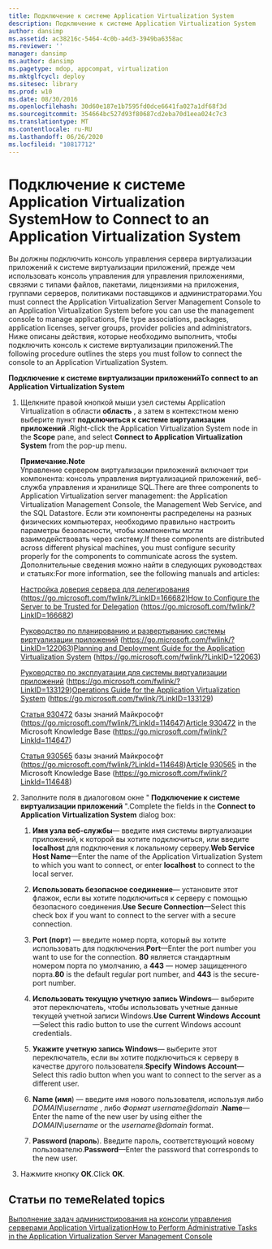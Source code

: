 ```yaml
---
title: Подключение к системе Application Virtualization System
description: Подключение к системе Application Virtualization System
author: dansimp
ms.assetid: ac38216c-5464-4c0b-a4d3-3949ba6358ac
ms.reviewer: ''
manager: dansimp
ms.author: dansimp
ms.pagetype: mdop, appcompat, virtualization
ms.mktglfcycl: deploy
ms.sitesec: library
ms.prod: w10
ms.date: 08/30/2016
ms.openlocfilehash: 30d60e187e1b7595fd0dce6641fa027a1df68f3d
ms.sourcegitcommit: 354664bc527d93f80687cd2eba70d1eea024c7c3
ms.translationtype: MT
ms.contentlocale: ru-RU
ms.lasthandoff: 06/26/2020
ms.locfileid: "10817712"
---
```

# <span data-ttu-id="85ae9-103">Подключение к системе Application Virtualization System</span><span class="sxs-lookup"><span data-stu-id="85ae9-103">How to Connect to an Application Virtualization System</span></span>


<span data-ttu-id="85ae9-104">Вы должны подключить консоль управления сервера виртуализации приложений к системе виртуализации приложений, прежде чем использовать консоль управления для управления приложениями, связями с типами файлов, пакетами, лицензиями на приложения, группами серверов, политиками поставщиков и администраторами.</span><span class="sxs-lookup"><span data-stu-id="85ae9-104">You must connect the Application Virtualization Server Management Console to an Application Virtualization System before you can use the management console to manage applications, file type associations, packages, application licenses, server groups, provider policies and administrators.</span></span> <span data-ttu-id="85ae9-105">Ниже описаны действия, которые необходимо выполнить, чтобы подключить консоль к системе виртуализации приложений.</span><span class="sxs-lookup"><span data-stu-id="85ae9-105">The following procedure outlines the steps you must follow to connect the console to an Application Virtualization System.</span></span>

**<span data-ttu-id="85ae9-106">Подключение к системе виртуализации приложений</span><span class="sxs-lookup"><span data-stu-id="85ae9-106">To connect to an Application Virtualization System</span></span>**

1. <span data-ttu-id="85ae9-107">Щелкните правой кнопкой мыши узел системы Application Virtualization в области **область** , а затем в контекстном меню выберите пункт **подключиться к системе виртуализации приложений** .</span><span class="sxs-lookup"><span data-stu-id="85ae9-107">Right-click the Application Virtualization System node in the **Scope** pane, and select **Connect to Application Virtualization System** from the pop-up menu.</span></span>

   **<span data-ttu-id="85ae9-108">Примечание.</span><span class="sxs-lookup"><span data-stu-id="85ae9-108">Note</span></span>**  
   <span data-ttu-id="85ae9-109">Управление сервером виртуализации приложений включает три компонента: консоль управления виртуализацией приложений, веб-служба управления и хранилище SQL.</span><span class="sxs-lookup"><span data-stu-id="85ae9-109">There are three components to Application Virtualization server management: the Application Virtualization Management Console, the Management Web Service, and the SQL Datastore.</span></span> <span data-ttu-id="85ae9-110">Если эти компоненты распределены на разных физических компьютерах, необходимо правильно настроить параметры безопасности, чтобы компоненты могли взаимодействовать через систему.</span><span class="sxs-lookup"><span data-stu-id="85ae9-110">If these components are distributed across different physical machines, you must configure security properly for the components to communicate across the system.</span></span> <span data-ttu-id="85ae9-111">Дополнительные сведения можно найти в следующих руководствах и статьях:</span><span class="sxs-lookup"><span data-stu-id="85ae9-111">For more information, see the following manuals and articles:</span></span>

   <span data-ttu-id="85ae9-112">[Настройка доверия сервера для делегирования](https://go.microsoft.com/fwlink/?LinkID=166682) (https://go.microsoft.com/fwlink/?LinkID=166682)</span><span class="sxs-lookup"><span data-stu-id="85ae9-112">[How to Configure the Server to be Trusted for Delegation](https://go.microsoft.com/fwlink/?LinkID=166682) (https://go.microsoft.com/fwlink/?LinkID=166682)</span></span>

   <span data-ttu-id="85ae9-113">[Руководство по планированию и развертыванию системы виртуализации приложений](https://go.microsoft.com/fwlink/?LinkID=122063) (https://go.microsoft.com/fwlink/?LinkID=122063)</span><span class="sxs-lookup"><span data-stu-id="85ae9-113">[Planning and Deployment Guide for the Application Virtualization System](https://go.microsoft.com/fwlink/?LinkID=122063) (https://go.microsoft.com/fwlink/?LinkID=122063)</span></span>

   <span data-ttu-id="85ae9-114">[Руководство по эксплуатации для системы виртуализации приложений](https://go.microsoft.com/fwlink/?LinkID=133129) (https://go.microsoft.com/fwlink/?LinkID=133129)</span><span class="sxs-lookup"><span data-stu-id="85ae9-114">[Operations Guide for the Application Virtualization System](https://go.microsoft.com/fwlink/?LinkID=133129) (https://go.microsoft.com/fwlink/?LinkID=133129)</span></span>

   <span data-ttu-id="85ae9-115">[Статья 930472](https://go.microsoft.com/fwlink/?LinkId=114647) базы знаний Майкрософт (https://go.microsoft.com/fwlink/?LinkId=114647)</span><span class="sxs-lookup"><span data-stu-id="85ae9-115">[Article 930472](https://go.microsoft.com/fwlink/?LinkId=114647) in the Microsoft Knowledge Base (https://go.microsoft.com/fwlink/?LinkId=114647)</span></span>

   <span data-ttu-id="85ae9-116">[Статья 930565](https://go.microsoft.com/fwlink/?LinkId=114648) базы знаний Майкрософт (https://go.microsoft.com/fwlink/?LinkId=114648)</span><span class="sxs-lookup"><span data-stu-id="85ae9-116">[Article 930565](https://go.microsoft.com/fwlink/?LinkId=114648) in the Microsoft Knowledge Base (https://go.microsoft.com/fwlink/?LinkId=114648)</span></span>

     

2. <span data-ttu-id="85ae9-117">Заполните поля в диалоговом окне " **Подключение к системе виртуализации приложений** ".</span><span class="sxs-lookup"><span data-stu-id="85ae9-117">Complete the fields in the **Connect to Application Virtualization System** dialog box:</span></span>

   1. <span data-ttu-id="85ae9-118">**Имя узла веб-службы**— введите имя системы виртуализации приложений, к которой вы хотите подключиться, или введите **localhost** для подключения к локальному серверу.</span><span class="sxs-lookup"><span data-stu-id="85ae9-118">**Web Service Host Name**—Enter the name of the Application Virtualization System to which you want to connect, or enter **localhost** to connect to the local server.</span></span>

   2. <span data-ttu-id="85ae9-119">**Использовать безопасное соединение**— установите этот флажок, если вы хотите подключиться к серверу с помощью безопасного соединения.</span><span class="sxs-lookup"><span data-stu-id="85ae9-119">**Use Secure Connection**—Select this check box if you want to connect to the server with a secure connection.</span></span>

   3. <span data-ttu-id="85ae9-120">**Port (порт**) — введите номер порта, который вы хотите использовать для подключения.</span><span class="sxs-lookup"><span data-stu-id="85ae9-120">**Port**—Enter the port number you want to use for the connection.</span></span> <span data-ttu-id="85ae9-121">**80** является стандартным номером порта по умолчанию, а **443** — номер защищенного порта.</span><span class="sxs-lookup"><span data-stu-id="85ae9-121">**80** is the default regular port number, and **443** is the secure-port number.</span></span>

   4. <span data-ttu-id="85ae9-122">**Использовать текущую учетную запись Windows**— выберите этот переключатель, чтобы использовать учетные данные текущей учетной записи Windows.</span><span class="sxs-lookup"><span data-stu-id="85ae9-122">**Use Current Windows Account**—Select this radio button to use the current Windows account credentials.</span></span>

   5. <span data-ttu-id="85ae9-123">**Укажите учетную запись Windows**— выберите этот переключатель, если вы хотите подключиться к серверу в качестве другого пользователя.</span><span class="sxs-lookup"><span data-stu-id="85ae9-123">**Specify Windows Account**—Select this radio button when you want to connect to the server as a different user.</span></span>

   6. <span data-ttu-id="85ae9-124">**Name (имя**) — введите имя нового пользователя, используя либо *DOMAIN\\username* , либо <em> Формат username@domain </em> .</span><span class="sxs-lookup"><span data-stu-id="85ae9-124">**Name**—Enter the name of the new user by using either the *DOMAIN\\username* or the <em>username@domain</em> format.</span></span>

   7. <span data-ttu-id="85ae9-125">**Password (пароль**). Введите пароль, соответствующий новому пользователю.</span><span class="sxs-lookup"><span data-stu-id="85ae9-125">**Password**—Enter the password that corresponds to the new user.</span></span>

3. <span data-ttu-id="85ae9-126">Нажмите кнопку **ОК**.</span><span class="sxs-lookup"><span data-stu-id="85ae9-126">Click **OK**.</span></span>

## <span data-ttu-id="85ae9-127">Статьи по теме</span><span class="sxs-lookup"><span data-stu-id="85ae9-127">Related topics</span></span>


[<span data-ttu-id="85ae9-128">Выполнение задач администрирования на консоли управления серверами Application Virtualization</span><span class="sxs-lookup"><span data-stu-id="85ae9-128">How to Perform Administrative Tasks in the Application Virtualization Server Management Console</span></span>](how-to-perform-administrative-tasks-in-the-application-virtualization-server-management-console.md)

 

 





